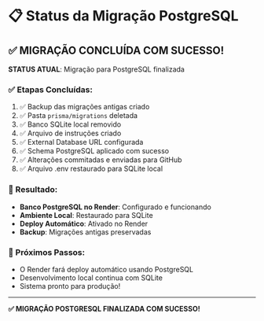 # 📋 Status da Migração PostgreSQL

## ✅ MIGRAÇÃO CONCLUÍDA COM SUCESSO!

**STATUS ATUAL**: Migração para PostgreSQL finalizada

### ✅ Etapas Concluídas:
1. ✅ Backup das migrações antigas criado
2. ✅ Pasta `prisma/migrations` deletada
3. ✅ Banco SQLite local removido
4. ✅ Arquivo de instruções criado
5. ✅ External Database URL configurada
6. ✅ Schema PostgreSQL aplicado com sucesso
7. ✅ Alterações commitadas e enviadas para GitHub
8. ✅ Arquivo .env restaurado para SQLite local

### 🎉 Resultado:
- **Banco PostgreSQL no Render**: Configurado e funcionando
- **Ambiente Local**: Restaurado para SQLite
- **Deploy Automático**: Ativado no Render
- **Backup**: Migrações antigas preservadas

### 🚀 Próximos Passos:
- O Render fará deploy automático usando PostgreSQL
- Desenvolvimento local continua com SQLite
- Sistema pronto para produção!

---
**✅ MIGRAÇÃO POSTGRESQL FINALIZADA COM SUCESSO!**